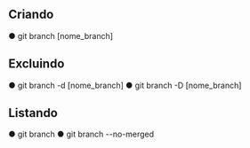 ## Criando
● git branch [nome_branch]
## Excluindo
● git branch -d [nome_branch]
● git branch -D [nome_branch]
## Listando
● git branch
● git branch --no-merged